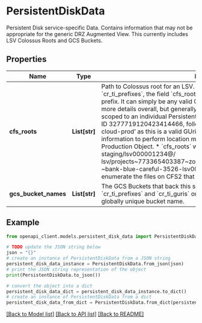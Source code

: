 # PersistentDiskData

Persistent Disk service-specific Data. Contains information that may not be appropriate for the generic DRZ Augmented View. This currently includes LSV Colossus Roots and GCS Buckets.

## Properties

Name | Type | Description | Notes
------------ | ------------- | ------------- | -------------
**cfs_roots** | **List[str]** | Path to Colossus root for an LSV. NOTE: Unlike &#x60;cr_ti_guris&#x60; and &#x60;cr_ti_prefixes&#x60;, the field &#x60;cfs_roots&#x60; below does not need to be a GUri or GUri prefix. It can simply be any valid CFS or CFS2 Path. The DRZ KR8 SIG has more details overall, but generally the &#x60;cfs_roots&#x60; provided here should be scoped to an individual Persistent Disk. An example for a PD Disk with a disk ID 3277719120423414466, follows: * &#x60;cr_ti_guris&#x60; could be ‘/cfs2/pj/pd-cloud-prod’ as this is a valid GUri present in the DG KB and contains enough information to perform location monitoring and scope ownership of the Production Object. * &#x60;cfs_roots&#x60; would be: ‘/cfs2/pj/pd-cloud-staging/lsv000001234@/ lsv/projects~773365403387~zones~2700~disks~3277719120423414466 ~bank-blue-careful-3526-lsv00054DB1B7254BA3/’ as this allows us to enumerate the files on CFS2 that belong to an individual Disk. | [optional] 
**gcs_bucket_names** | **List[str]** | The GCS Buckets that back this snapshot or image. This is required as &#x60;cr_ti_prefixes&#x60; and &#x60;cr_ti_guris&#x60; only accept TI resources. This should be the globally unique bucket name. | [optional] 

## Example

```python
from openapi_client.models.persistent_disk_data import PersistentDiskData

# TODO update the JSON string below
json = "{}"
# create an instance of PersistentDiskData from a JSON string
persistent_disk_data_instance = PersistentDiskData.from_json(json)
# print the JSON string representation of the object
print(PersistentDiskData.to_json())

# convert the object into a dict
persistent_disk_data_dict = persistent_disk_data_instance.to_dict()
# create an instance of PersistentDiskData from a dict
persistent_disk_data_from_dict = PersistentDiskData.from_dict(persistent_disk_data_dict)
```
[[Back to Model list]](../README.md#documentation-for-models) [[Back to API list]](../README.md#documentation-for-api-endpoints) [[Back to README]](../README.md)


